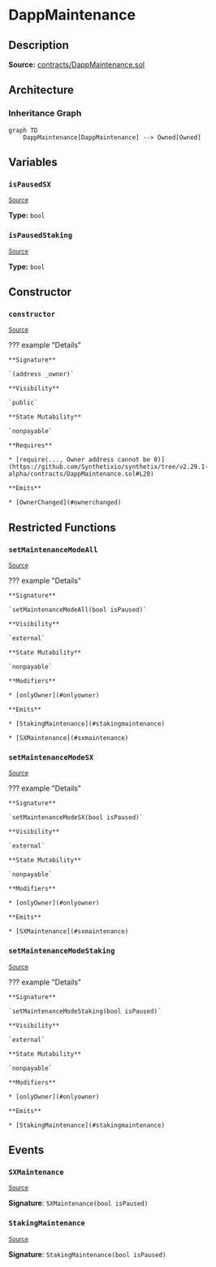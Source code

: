 # DappMaintenance

## Description

**Source:** [contracts/DappMaintenance.sol](https://github.com/Synthetixio/synthetix/tree/v2.29.1-alpha/contracts/DappMaintenance.sol)

## Architecture

### Inheritance Graph

```mermaid
graph TD
    DappMaintenance[DappMaintenance] --> Owned[Owned]

```

## Variables

### `isPausedSX`

<sub>[Source](https://github.com/Synthetixio/synthetix/tree/v2.29.1-alpha/contracts/DappMaintenance.sol#L14)</sub>

**Type:** `bool`

### `isPausedStaking`

<sub>[Source](https://github.com/Synthetixio/synthetix/tree/v2.29.1-alpha/contracts/DappMaintenance.sol#L13)</sub>

**Type:** `bool`

## Constructor

### `constructor`

<sub>[Source](https://github.com/Synthetixio/synthetix/tree/v2.29.1-alpha/contracts/DappMaintenance.sol#L19)</sub>

??? example "Details"

    **Signature**

    `(address _owner)`

    **Visibility**

    `public`

    **State Mutability**

    `nonpayable`

    **Requires**

    * [require(..., Owner address cannot be 0)](https://github.com/Synthetixio/synthetix/tree/v2.29.1-alpha/contracts/DappMaintenance.sol#L20)

    **Emits**

    * [OwnerChanged](#ownerchanged)

## Restricted Functions

### `setMaintenanceModeAll`

<sub>[Source](https://github.com/Synthetixio/synthetix/tree/v2.29.1-alpha/contracts/DappMaintenance.sol#L25)</sub>

??? example "Details"

    **Signature**

    `setMaintenanceModeAll(bool isPaused)`

    **Visibility**

    `external`

    **State Mutability**

    `nonpayable`

    **Modifiers**

    * [onlyOwner](#onlyowner)

    **Emits**

    * [StakingMaintenance](#stakingmaintenance)

    * [SXMaintenance](#sxmaintenance)

### `setMaintenanceModeSX`

<sub>[Source](https://github.com/Synthetixio/synthetix/tree/v2.29.1-alpha/contracts/DappMaintenance.sol#L37)</sub>

??? example "Details"

    **Signature**

    `setMaintenanceModeSX(bool isPaused)`

    **Visibility**

    `external`

    **State Mutability**

    `nonpayable`

    **Modifiers**

    * [onlyOwner](#onlyowner)

    **Emits**

    * [SXMaintenance](#sxmaintenance)

### `setMaintenanceModeStaking`

<sub>[Source](https://github.com/Synthetixio/synthetix/tree/v2.29.1-alpha/contracts/DappMaintenance.sol#L32)</sub>

??? example "Details"

    **Signature**

    `setMaintenanceModeStaking(bool isPaused)`

    **Visibility**

    `external`

    **State Mutability**

    `nonpayable`

    **Modifiers**

    * [onlyOwner](#onlyowner)

    **Emits**

    * [StakingMaintenance](#stakingmaintenance)

## Events

### `SXMaintenance`

<sub>[Source](https://github.com/Synthetixio/synthetix/tree/v2.29.1-alpha/contracts/DappMaintenance.sol#L43)</sub>

**Signature**: `SXMaintenance(bool isPaused)`

### `StakingMaintenance`

<sub>[Source](https://github.com/Synthetixio/synthetix/tree/v2.29.1-alpha/contracts/DappMaintenance.sol#L42)</sub>

**Signature**: `StakingMaintenance(bool isPaused)`
